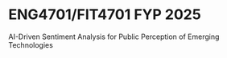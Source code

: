 # ENG4701/FIT4701 FYP 2025
AI-Driven Sentiment Analysis for Public Perception of Emerging Technologies
